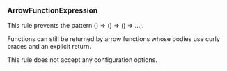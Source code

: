 
### ArrowFunctionExpression

This rule prevents the pattern () => () => () => ...;. 

Functions can still be returned by arrow functions whose bodies use curly braces and an explicit return. 

This rule does not accept any configuration options.
